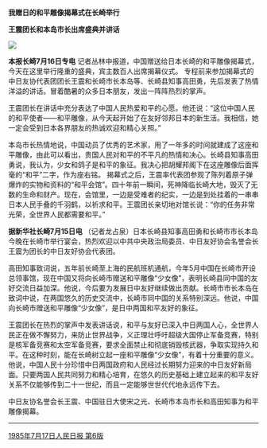 **我赠日的和平雕像揭幕式在长崎举行**

**王震团长和本岛市长出席盛典并讲话**

![](/styles/images/Nagasaki-peace.png.avif)

**本报长崎7月16日专电** 记者丛林中报道，中国赠送给日本长崎的和平雕像揭幕式，今天在这里举行隆重的盛典，宾主数百人出席揭幕仪式。
专程前来参加揭幕式的中日友协代表团团长王震和长崎市长本岛等、长崎县知事高田勇，先后发表了热情洋溢的讲话。冒着酷暑的众多日本朋友，发出一阵阵热烈的掌声。

王震团长在讲话中充分表达了中国人民热爱和平的心愿。他还说：“这位中国人民的和平使者——和平雕像，从今天起开始了在友好邻邦日本的新生活。我相信，她一定会受到日本各界朋友的热诚欢迎和精心关照。”

本岛市长热情地说，中国动员了优秀的艺术家，用了一年多的时间就建成了这座和平雕像，由此可以看出，贵国人民对和平的不平凡的热情和决心。长崎县知事高田勇说，我认为，少女和鸽子是和平的象征。我决心把胡耀邦阁下在这座雕像后面挥毫的“和平”二字，作为座右铭。
揭幕式之后，王震率代表团参观了陈列着原子弹爆炸的实物和资料的“和平会馆”。四十年前一瞬间，死神降临长崎大地，毁灭了无数的生命和财产。现在，会馆里，一边是受难者的纪实，一边是到处挂着的一串串日本人民手叠的千羽鹤，以祈求和平。王震团长亲切地对馆长说：“你的任务非常光荣，全世界人民都需要和平。”

**据新华社长崎7月15日电** （记者龙占泉）日本长崎县知事高田勇和长崎市市长本岛今晚在长崎市举行宴会，热烈欢迎以中共中央政治局委员、中日友好协会名誉会长王震为团长的中日友好协会代表团。

高田知事致词说，五年前长崎至上海的民航班机通航，今年5月中国在长崎市开设总领事馆，现在中国又将向长崎市赠送和平雕像“少女像”，表明长崎县同中国的友好交流日益加深。他说，今后要为发展日中友好继续做出贡献。长崎市市长本岛在致词中说，在两国悠久的历史交流中，长崎市同中国的关系特别深远。他说，中国向长崎市赠送和平雕像“少女像”，是日中两国和平友好的象征。

王震团长在热烈的掌声中发表讲话说，和平与友好已深入中日两国人心，全世界人民正在做不懈努力，来防止世界战争，义正理壮呼吁超级大国停止军备竞赛，特别是核军备竞赛和太空军备竞赛，要求全面禁止和彻底销毁核武器，争取实现持久和平。在这种时刻，能在长崎树立起一座和平雕像“少女像”，有着十分重要的意义。他说，中国人民十分珍惜中日两国政府和人民经过长期努力迎来的中日友好新局面。只要两国人民共同努力和精心培育，在悠久的历史基础上建立起来的和平友好关系不仅能够传到二十一世纪，而且一定能够世世代代地永远传下去。

中日友协名誉会长王震、中国驻日大使宋之光、长崎市本岛市长和高田知事为和平雕像揭幕。

***

[1985年7月17日人民日报 第6版](https://cn.govopendata.com/renminribao/1985/7/17/6/)

<!-- https://www.sohu.com/a/638589730_121630988 -->